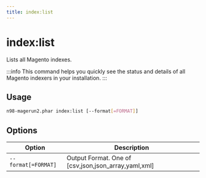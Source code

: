 ```yaml
---
title: index:list
---
```


# index:list

Lists all Magento indexes.

:::info
This command helps you quickly see the status and details of all Magento indexers in your installation.
:::

## Usage
```sh
n98-magerun2.phar index:list [--format[=FORMAT]]
```

## Options
| Option              | Description                                         |
|---------------------|-----------------------------------------------------|
| `--format[=FORMAT]` | Output Format. One of [csv,json,json_array,yaml,xml] |
